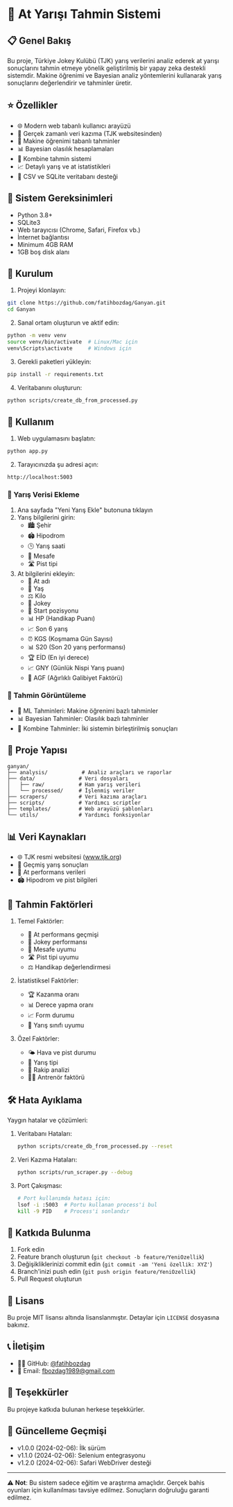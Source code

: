# 🏇 At Yarışı Tahmin Sistemi

## 📋 Genel Bakış
Bu proje, Türkiye Jokey Kulübü (TJK) yarış verilerini analiz ederek at yarışı sonuçlarını tahmin etmeye yönelik geliştirilmiş bir yapay zeka destekli sistemdir. Makine öğrenimi ve Bayesian analiz yöntemlerini kullanarak yarış sonuçlarını değerlendirir ve tahminler üretir.

## ⭐️ Özellikler
- 🌐 Modern web tabanlı kullanıcı arayüzü
- 🔄 Gerçek zamanlı veri kazıma (TJK websitesinden)
- 🤖 Makine öğrenimi tabanlı tahminler
- 📊 Bayesian olasılık hesaplamaları
- 🎯 Kombine tahmin sistemi
- 📈 Detaylı yarış ve at istatistikleri
- 💾 CSV ve SQLite veritabanı desteği

## 🔧 Sistem Gereksinimleri
- Python 3.8+
- SQLite3
- Web tarayıcısı (Chrome, Safari, Firefox vb.)
- İnternet bağlantısı
- Minimum 4GB RAM
- 1GB boş disk alanı

## 🚀 Kurulum
1. Projeyi klonlayın:
```bash
git clone https://github.com/fatihbozdag/Ganyan.git
cd Ganyan
```

2. Sanal ortam oluşturun ve aktif edin:
```bash
python -m venv venv
source venv/bin/activate  # Linux/Mac için
venv\Scripts\activate     # Windows için
```

3. Gerekli paketleri yükleyin:
```bash
pip install -r requirements.txt
```

4. Veritabanını oluşturun:
```bash
python scripts/create_db_from_processed.py
```

## 📱 Kullanım
1. Web uygulamasını başlatın:
```bash
python app.py
```

2. Tarayıcınızda şu adresi açın:
```
http://localhost:5003
```

### 🎲 Yarış Verisi Ekleme
1. Ana sayfada "Yeni Yarış Ekle" butonuna tıklayın
2. Yarış bilgilerini girin:
   - 🏙 Şehir
   - 🏟 Hipodrom
   - 🕒 Yarış saati
   - 📏 Mesafe
   - 🛣 Pist tipi
3. At bilgilerini ekleyin:
   - 🐎 At adı
   - 📅 Yaş
   - ⚖️ Kilo
   - 🏇 Jokey
   - 🎯 Start pozisyonu
   - 📊 HP (Handikap Puanı)
   - 📈 Son 6 yarış
   - ⏰ KGS (Koşmama Gün Sayısı)
   - 📊 S20 (Son 20 yarış performansı)
   - 🏆 EİD (En iyi derece)
   - 📈 GNY (Günlük Nispi Yarış puanı)
   - 🎯 AGF (Ağırlıklı Galibiyet Faktörü)

### 🔮 Tahmin Görüntüleme
- 🤖 ML Tahminleri: Makine öğrenimi bazlı tahminler
- 📊 Bayesian Tahminler: Olasılık bazlı tahminler
- 🎯 Kombine Tahminler: İki sistemin birleştirilmiş sonuçları

## 📁 Proje Yapısı
```
ganyan/
├── analysis/           # Analiz araçları ve raporlar
├── data/              # Veri dosyaları
│   ├── raw/           # Ham yarış verileri
│   └── processed/     # İşlenmiş veriler
├── scrapers/          # Veri kazıma araçları
├── scripts/           # Yardımcı scriptler
├── templates/         # Web arayüzü şablonları
└── utils/             # Yardımcı fonksiyonlar
```

## 📊 Veri Kaynakları
- 🌐 TJK resmi websitesi (www.tjk.org)
- 📜 Geçmiş yarış sonuçları
- 🐎 At performans verileri
- 🏟 Hipodrom ve pist bilgileri

## 🎯 Tahmin Faktörleri
1. Temel Faktörler:
   - 🐎 At performans geçmişi
   - 🏇 Jokey performansı
   - 📏 Mesafe uyumu
   - 🛣 Pist tipi uyumu
   - ⚖️ Handikap değerlendirmesi

2. İstatistiksel Faktörler:
   - 🏆 Kazanma oranı
   - 📊 Derece yapma oranı
   - 📈 Form durumu
   - 🎯 Yarış sınıfı uyumu

3. Özel Faktörler:
   - 🌤 Hava ve pist durumu
   - 🎲 Yarış tipi
   - 🏇 Rakip analizi
   - 👨‍🏫 Antrenör faktörü

## 🛠 Hata Ayıklama
Yaygın hatalar ve çözümleri:
1. Veritabanı Hataları:
   ```bash
   python scripts/create_db_from_processed.py --reset
   ```

2. Veri Kazıma Hataları:
   ```bash
   python scripts/run_scraper.py --debug
   ```

3. Port Çakışması:
   ```bash
   # Port kullanımda hatası için:
   lsof -i :5003  # Portu kullanan process'i bul
   kill -9 PID    # Process'i sonlandır
   ```

## 🤝 Katkıda Bulunma
1. Fork edin
2. Feature branch oluşturun (`git checkout -b feature/YeniOzellik`)
3. Değişikliklerinizi commit edin (`git commit -am 'Yeni özellik: XYZ'`)
4. Branch'inizi push edin (`git push origin feature/YeniOzellik`)
5. Pull Request oluşturun

## 📄 Lisans
Bu proje MIT lisansı altında lisanslanmıştır. Detaylar için `LICENSE` dosyasına bakınız.

## 📞 İletişim
- 👨‍💻 GitHub: [@fatihbozdag](https://github.com/fatihbozdag)
- 📧 Email: [fbozdag1989@gmail.com](mailto:fbozdag1989@gmail.com)

## 🙏 Teşekkürler
Bu projeye katkıda bulunan herkese teşekkürler.

## 🔄 Güncelleme Geçmişi
- v1.0.0 (2024-02-06): İlk sürüm
- v1.1.0 (2024-02-06): Selenium entegrasyonu
- v1.2.0 (2024-02-06): Safari WebDriver desteği

---
⚠️ **Not**: Bu sistem sadece eğitim ve araştırma amaçlıdır. Gerçek bahis oyunları için kullanılması tavsiye edilmez. Sonuçların doğruluğu garanti edilmez.

